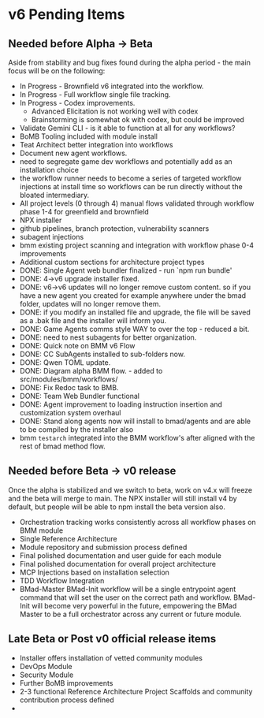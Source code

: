 # v6 Pending Items

## Needed before Alpha → Beta

Aside from stability and bug fixes found during the alpha period - the main focus will be on the following:

- In Progress - Brownfield v6 integrated into the workflow.
- In Progress - Full workflow single file tracking.
- In Progress - Codex improvements.
  - Advanced Elicitation is not working well with codex
  - Brainstorming is somewhat ok with codex, but could be improved
- Validate Gemini CLI - is it able to function at all for any workflows?
- BoMB Tooling included with module install
- Teat Architect better integration into workflows
- Document new agent workflows.
- need to segregate game dev workflows and potentially add as an installation choice
- the workflow runner needs to become a series of targeted workflow injections at install time so workflows can be run directly without the bloated intermediary.
- All project levels (0 through 4) manual flows validated through workflow phase 1-4 for greenfield and brownfield
- NPX installer
- github pipelines, branch protection, vulnerability scanners
- subagent injections
- bmm existing project scanning and integration with workflow phase 0-4 improvements
- Additional custom sections for architecture project types
- DONE: Single Agent web bundler finalized - run `npm run bundle'
- DONE: 4->v6 upgrade installer fixed.
- DONE: v6->v6 updates will no longer remove custom content. so if you have a new agent you created for example anywhere under the bmad folder, updates will no longer remove them.
- DONE: if you modify an installed file and upgrade, the file will be saved as a .bak file and the installer will inform you.
- DONE: Game Agents comms style WAY to over the top - reduced a bit.
- DONE: need to nest subagents for better organization.
- DONE: Quick note on BMM v6 Flow
- DONE: CC SubAgents installed to sub-folders now.
- DONE: Qwen TOML update.
- DONE: Diagram alpha BMM flow. - added to src/modules/bmm/workflows/
- DONE: Fix Redoc task to BMB.
- DONE: Team Web Bundler functional
- DONE: Agent improvement to loading instruction insertion and customization system overhaul
- DONE: Stand along agents now will install to bmad/agents and are able to be compiled by the installer also
- bmm `testarch` integrated into the BMM workflow's after aligned with the rest of bmad method flow.

## Needed before Beta → v0 release

Once the alpha is stabilized and we switch to beta, work on v4.x will freeze and the beta will merge to main. The NPX installer will still install v4 by default, but people will be able to npm install the beta version also.

- Orchestration tracking works consistently across all workflow phases on BMM module
- Single Reference Architecture
- Module repository and submission process defined
- Final polished documentation and user guide for each module
- Final polished documentation for overall project architecture
- MCP Injections based on installation selection
- TDD Workflow Integration
- BMad-Master BMad-Init workflow will be a single entrypoint agent command that will set the user on the correct path and workflow. BMad-Init will become very powerful in the future, empowering the BMad Master to be a full orchestrator across any current or future module.

## Late Beta or Post v0 official release items

- Installer offers installation of vetted community modules
- DevOps Module
- Security Module
- Further BoMB improvements
- 2-3 functional Reference Architecture Project Scaffolds and community contribution process defined
-
